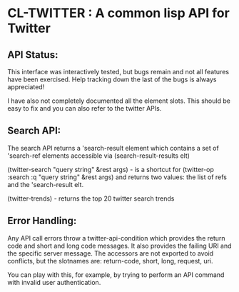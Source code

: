 # CL-TWITTER : A common lisp API for Twitter

## API Status:


This interface was interactively tested, but bugs remain and not all
features have been exercised.  Help tracking down the last of the 
bugs is always appreciated!

I have also not completely documented all the element slots.  This
should be easy to fix and you can also refer to the twitter APIs.

## Search API:

The search API returns a 'search-result element which contains a set
of 'search-ref elements accessible via (search-result-results elt)

(twitter-search "query string" &rest args) - is a shortcut for
   (twitter-op :search :q "query string" &rest args)
   and returns two values: the list of refs and the 'search-result elt.


(twitter-trends) - returns the top 20 twitter search trends


## Error Handling:


Any API call errors throw a twitter-api-condition which provides
the return code and short and long code messages.  It also provides
the failing URI and the specific server message.  The accessors are
not exported to avoid conflicts, but the slotnames are: 
    return-code, short, long, request, uri.

You can play with this, for example, by trying to perform an API
command with invalid user authentication.



